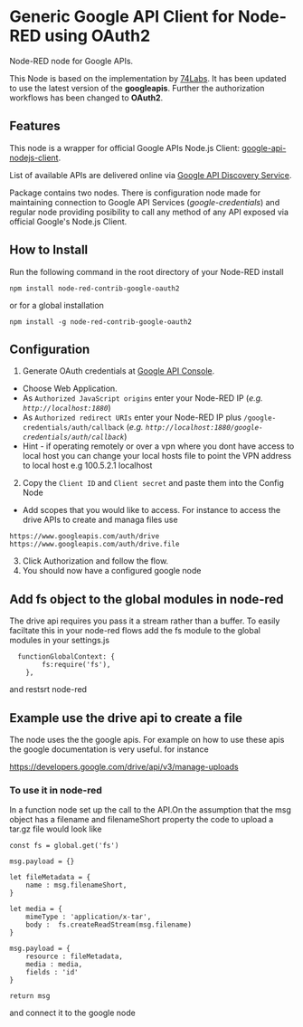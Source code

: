 # Generic Google API Client for Node-RED using OAuth2

Node-RED node for Google APIs.

This Node is based on the implementation by [74Labs](https://github.com/74Labs/node-red-contrib-google). It has been updated to use the latest version of the __googleapis__. Further the authorization workflows has been changed to __OAuth2__.

## Features

This node is a wrapper for official Google APIs Node.js Client: [google-api-nodejs-client](https://github.com/google/google-api-nodejs-client).

List of available APIs are delivered online via [Google API Discovery Service](https://developers.google.com/discovery/).

Package contains two nodes. There is configuration node made for maintaining connection to Google API Services (_google-credentials_) and regular node providing posibility to call any method of any API exposed via official Google's Node.js Client.

## How to Install

Run the following command in the root directory of your Node-RED install

```
npm install node-red-contrib-google-oauth2
```

or for a global installation
```
npm install -g node-red-contrib-google-oauth2
```

## Configuration

1. Generate OAuth credentials at [Google API Console](https://console.developers.google.com/apis/credentials/oauthclient).

  * Choose Web Application.
  * As `Authorized JavaScript origins` enter your Node-RED IP (_e.g. `http://localhost:1880`_)
  * As `Authorized redirect URIs` enter your Node-RED IP plus `/google-credentials/auth/callback` (_e.g. `http://localhost:1880/google-credentials/auth/callback`_)
  * Hint - if operating remotely or over a vpn where you dont have access to local host you can change your local hosts file to point the VPN address to local host e.g 100.5.2.1 localhost

2. Copy the `Client ID` and `Client secret` and paste them into the Config Node

 * Add scopes that you would like to access. For instance to access the drive APIs to create and managa files use

  ```
  https://www.googleapis.com/auth/drive
  https://www.googleapis.com/auth/drive.file 
  ```

3. Click Authorization and follow the flow. 
4. You should now have a configured google node

## Add fs object to the global modules in node-red

The drive api requires you pass it a stream rather than a buffer. To easily faciltate this in your node-red flows add the fs module to the global modules in your settings.js
```
  functionGlobalContext: {
        fs:require('fs'),
    },

```
and restsrt node-red

## Example use the drive api to create a file

The node uses the the google apis. For example on how to use these apis the google documentation is very useful. for instance

https://developers.google.com/drive/api/v3/manage-uploads

### To use it in node-red
In a function node set up the call to the API.On the assumption that the msg object has a filename and filenameShort property the code to upload a tar.gz file would look like

```
const fs = global.get('fs')

msg.payload = {}

let fileMetadata = {
    name : msg.filenameShort,
}

let media = {
    mimeType : 'application/x-tar',
    body :  fs.createReadStream(msg.filename)
}

msg.payload = {
    resource : fileMetadata,
    media : media,
    fields : 'id'
}

return msg

```

and connect it to the google node


